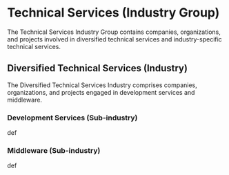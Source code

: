 # Technical Services (Industry Group)

The Technical Services Industry Group contains companies, organizations, and projects involved in diversified technical services and industry-specific technical services.



## Diversified Technical Services (Industry)

The Diversified Technical Services Industry comprises companies, organizations, and projects engaged in development services and middleware.

### Development Services (Sub-industry)

def

### Middleware (Sub-industry)

def
